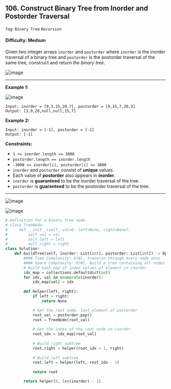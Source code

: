 ## 106. Construct Binary Tree from Inorder and Postorder Traversal

```Tag```: ```Binary Tree``` ```Recursion```

#### Difficulty: Medium

Given two integer arrays ```inorder``` and ```postorder``` where ```inorder``` is the inorder traversal of a binary tree and ```postorder``` is the postorder traversal of the same tree, construct and return _the binary tree_.

![image](https://user-images.githubusercontent.com/35042430/215049175-6600b2af-c681-4611-b453-43365f5ce78e.png)

---

__Example 1:__

![image](https://assets.leetcode.com/uploads/2021/02/19/tree.jpg)
```
Input: inorder = [9,3,15,20,7], postorder = [9,15,7,20,3]
Output: [3,9,20,null,null,15,7]
```

__Example 2:__
```
Input: inorder = [-1], postorder = [-1]
Output: [-1]
```

__Constraints:__

- ```1 <= inorder.length <= 3000```
- ```postorder.length == inorder.length```
- ```-3000 <= inorder[i], postorder[i] <= 3000```
- ```inorder``` and ```postorder``` consist of __unique__ values.
- Each value of __postorder__ also appears in __inorder__.
- ```inorder``` is __guaranteed__ to be the inorder traversal of the tree.
- ```postorder``` is __guaranteed__ to be the postorder traversal of the tree.

---

![image](https://leetcode.com/problems/construct-binary-tree-from-inorder-and-postorder-traversal/solutions/298219/Figures/106/bfs_dfs.png)

![image](https://leetcode.com/problems/construct-binary-tree-from-inorder-and-postorder-traversal/solutions/298219/Figures/106/recursion.png)

```Python
# Definition for a binary tree node.
# class TreeNode:
#     def __init__(self, val=0, left=None, right=None):
#         self.val = val
#         self.left = left
#         self.right = right
class Solution:
    def buildTree(self, inorder: List[int], postorder: List[int]) -> Optional[TreeNode]:
        #### Time Complexity: O(N), traverse through every node once
        #### Space Complexity: O(N), build a tree containing all nodes
        # Build hash map of index values of element in inorder
        idx_map = collections.defaultdict(int)
        for idx, val in enumerate(inorder):
            idx_map[val] = idx
            
        def helper(left, right):
            if left > right:
                return None

            # Get the root node, last element of postorder
            root_val = postorder.pop()
            root = TreeNode(root_val)
        
            # Get the index of the root node in inorder
            root_idx = idx_map[root_val]
            
            # Build right subtree
            root.right = helper(root_idx + 1, right)
            
            # Build left subtree
            root.left = helper(left, root_idx - 1)
            
            return root

        return helper(0, len(inorder) - 1)
```
